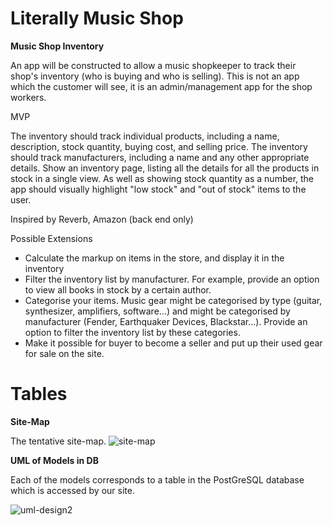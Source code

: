 # Literally Music Shop

**Music Shop Inventory**

An app will be constructed to allow a music shopkeeper to track their shop's inventory (who is buying and who is selling). This is not an app which the customer will see, it is an admin/management app for the shop workers.

MVP

The inventory should track individual products, including a name, description, stock quantity, buying cost, and selling price.
The inventory should track manufacturers, including a name and any other appropriate details.
Show an inventory page, listing all the details for all the products in stock in a single view.
As well as showing stock quantity as a number, the app should visually highlight "low stock" and "out of stock" items to the user.

Inspired by
Reverb, Amazon (back end only)

Possible Extensions

* Calculate the markup on items in the store, and display it in the inventory
*  Filter the inventory list by manufacturer. For example, provide an option to view all books in stock by a certain author.
*  Categorise your items. Music gear might be categorised by type (guitar, synthesizer, amplifiers, software...) and might be categorised by manufacturer (Fender, Earthquaker Devices, Blackstar...). Provide an option to filter the inventory list by these categories.
*  Make it possible for buyer to become a seller and put up their used gear for sale on the site.

# Tables
**Site-Map**

The tentative site-map.
![site-map](https://user-images.githubusercontent.com/29728677/77705921-d5cf0000-6fb8-11ea-807d-d2cc1ef2e94f.png)

**UML of Models in DB**

Each of the models corresponds to a table in the PostGreSQL database which is accessed by our site.

![uml-design2](https://user-images.githubusercontent.com/29728677/77708010-c0f56b00-6fbe-11ea-8821-1a3ad1ee48d4.png)
